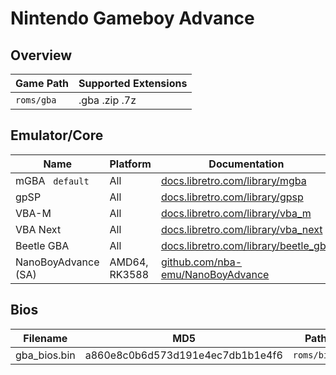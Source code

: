 # Nintendo Gameboy Advance

## Overview

| Game Path | Supported Extensions |
| --- | --- |
| `roms/gba` | .gba .zip .7z |

## Emulator/Core

| Name | Platform | Documentation |
| --- | --- | --- |
| mGBA &nbsp; `default` | All | [docs.libretro.com/library/mgba](https://docs.libretro.com/library/mgba/) |
| gpSP | All | [docs.libretro.com/library/gpsp](https://docs.libretro.com/library/gpsp/) |
| VBA-M | All | [docs.libretro.com/library/vba_m](https://docs.libretro.com/library/vba_m/) |
| VBA Next | All | [docs.libretro.com/library/vba_next](https://docs.libretro.com/library/vba_next/) |
| Beetle GBA | All | [docs.libretro.com/library/beetle_gba](https://docs.libretro.com/library/beetle_gba/) |
| NanoBoyAdvance (SA) | AMD64, RK3588 | [github.com/nba-emu/NanoBoyAdvance](https://github.com/nba-emu/NanoBoyAdvance/) |

## Bios

| Filename | MD5 | Path |
| --- | --- | --- |
| gba_bios.bin | a860e8c0b6d573d191e4ec7db1b1e4f6 | `roms/bios` |